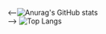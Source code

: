 <--![Anurag's GitHub stats](https://github-readme-stats.vercel.app/api?username=ChanMinKhant&show_icons=true&theme=Gradient)<br>-->
![Top Langs](https://github-readme-stats.vercel.app/api/top-langs/?username=ChanMinKhant&hide_progress=true)
